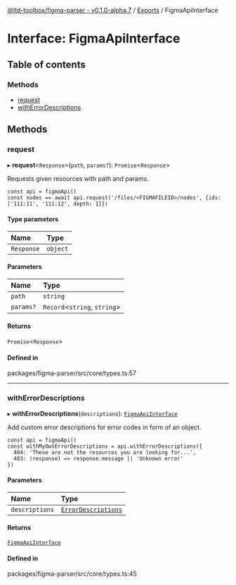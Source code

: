 [@ltd-toolbox/figma-parser - v0.1.0-alpha.7](../README.md) / [Exports](../modules.md) / FigmaApiInterface

# Interface: FigmaApiInterface

## Table of contents

### Methods

- [request](FigmaApiInterface.md#request)
- [withErrorDescriptions](FigmaApiInterface.md#witherrordescriptions)

## Methods

### request

▸ **request**\<`Response`\>(`path`, `params?`): `Promise`\<`Response`\>

Requests given resources with path and params.

```
const api = figmaApi()
const nodes == await api.request('/files/<FIGMAFILEID>/nodes', {ids: ['111:11', '111:12', depth: 1]})
```

#### Type parameters

| Name | Type |
| :------ | :------ |
| `Response` | `object` |

#### Parameters

| Name | Type |
| :------ | :------ |
| `path` | `string` |
| `params?` | `Record`\<`string`, `string`\> |

#### Returns

`Promise`\<`Response`\>

#### Defined in

packages/figma-parser/src/core/types.ts:57

___

### withErrorDescriptions

▸ **withErrorDescriptions**(`descriptions`): [`FigmaApiInterface`](FigmaApiInterface.md)

Add custom error descriptions for error codes in form of an object.

```
const api = figmaApi()
const withMyOwnErrorDescriptions = api.withErrorDescriptions({
  404: 'These are not the resources you are looking for...',
  403: (response) => response.message || 'Unknown error'
})
```

#### Parameters

| Name | Type |
| :------ | :------ |
| `descriptions` | [`ErrorDescriptions`](../modules.md#errordescriptions) |

#### Returns

[`FigmaApiInterface`](FigmaApiInterface.md)

#### Defined in

packages/figma-parser/src/core/types.ts:45
